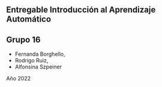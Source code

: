 ## Entregable Introducción al Aprendizaje Automático
## Grupo 16
- Fernanda Borghello,<br>
- Rodrigo Ruiz,<br>
- Alfonsina Szpeiner

Año 2022
